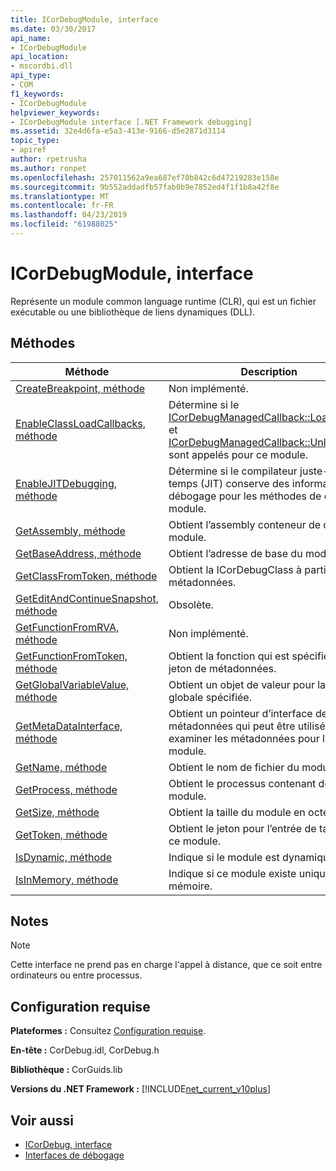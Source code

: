 ```yaml
---
title: ICorDebugModule, interface
ms.date: 03/30/2017
api_name:
- ICorDebugModule
api_location:
- mscordbi.dll
api_type:
- COM
f1_keywords:
- ICorDebugModule
helpviewer_keywords:
- ICorDebugModule interface [.NET Framework debugging]
ms.assetid: 32e4d6fa-e5a3-413e-9166-d5e2871d3114
topic_type:
- apiref
author: rpetrusha
ms.author: ronpet
ms.openlocfilehash: 257011562a9ea687ef70b842c6d47219283e158e
ms.sourcegitcommit: 9b552addadfb57fab0b9e7852ed4f1f1b8a42f8e
ms.translationtype: MT
ms.contentlocale: fr-FR
ms.lasthandoff: 04/23/2019
ms.locfileid: "61988025"
---
```

# <a name="icordebugmodule-interface"></a>ICorDebugModule, interface

Représente un module common language runtime (CLR), qui est un fichier exécutable ou une bibliothèque de liens dynamiques (DLL).  
  
## <a name="methods"></a>Méthodes  
  
|Méthode|Description|  
|------------|-----------------|  
|[CreateBreakpoint, méthode](../../../../docs/framework/unmanaged-api/debugging/icordebugmodule-createbreakpoint-method.md)|Non implémenté.|  
|[EnableClassLoadCallbacks, méthode](../../../../docs/framework/unmanaged-api/debugging/icordebugmodule-enableclassloadcallbacks-method.md)|Détermine si le [ICorDebugManagedCallback::LoadClass](../../../../docs/framework/unmanaged-api/debugging/icordebugmanagedcallback-loadclass-method.md) et [ICorDebugManagedCallback::UnloadClass](../../../../docs/framework/unmanaged-api/debugging/icordebugmanagedcallback-unloadclass-method.md) sont appelés pour ce module.|  
|[EnableJITDebugging, méthode](../../../../docs/framework/unmanaged-api/debugging/icordebugmodule-enablejitdebugging-method.md)|Détermine si le compilateur juste-à-temps (JIT) conserve des informations de débogage pour les méthodes de ce module.|  
|[GetAssembly, méthode](../../../../docs/framework/unmanaged-api/debugging/icordebugmodule-getassembly-method.md)|Obtient l’assembly conteneur de ce module.|  
|[GetBaseAddress, méthode](../../../../docs/framework/unmanaged-api/debugging/icordebugmodule-getbaseaddress-method.md)|Obtient l’adresse de base du module.|  
|[GetClassFromToken, méthode](../../../../docs/framework/unmanaged-api/debugging/icordebugmodule-getclassfromtoken-method.md)|Obtient la ICorDebugClass à partir des métadonnées.|  
|[GetEditAndContinueSnapshot, méthode](../../../../docs/framework/unmanaged-api/debugging/icordebugmodule-geteditandcontinuesnapshot-method.md)|Obsolète.|  
|[GetFunctionFromRVA, méthode](../../../../docs/framework/unmanaged-api/debugging/icordebugmodule-getfunctionfromrva-method.md)|Non implémenté.|  
|[GetFunctionFromToken, méthode](../../../../docs/framework/unmanaged-api/debugging/icordebugmodule-getfunctionfromtoken-method.md)|Obtient la fonction qui est spécifiée par le jeton de métadonnées.|  
|[GetGlobalVariableValue, méthode](../../../../docs/framework/unmanaged-api/debugging/icordebugmodule-getglobalvariablevalue-method.md)|Obtient un objet de valeur pour la variable globale spécifiée.|  
|[GetMetaDataInterface, méthode](../../../../docs/framework/unmanaged-api/debugging/icordebugmodule-getmetadatainterface-method.md)|Obtient un pointeur d’interface de métadonnées qui peut être utilisé pour examiner les métadonnées pour le module.|  
|[GetName, méthode](../../../../docs/framework/unmanaged-api/debugging/icordebugmodule-getname-method.md)|Obtient le nom de fichier du module.|  
|[GetProcess, méthode](../../../../docs/framework/unmanaged-api/debugging/icordebugmodule-getprocess-method.md)|Obtient le processus contenant de ce module.|  
|[GetSize, méthode](../../../../docs/framework/unmanaged-api/debugging/icordebugmodule-getsize-method.md)|Obtient la taille du module en octets.|  
|[GetToken, méthode](../../../../docs/framework/unmanaged-api/debugging/icordebugmodule-gettoken-method.md)|Obtient le jeton pour l’entrée de table pour ce module.|  
|[IsDynamic, méthode](../../../../docs/framework/unmanaged-api/debugging/icordebugmodule-isdynamic-method.md)|Indique si le module est dynamique.|  
|[IsInMemory, méthode](../../../../docs/framework/unmanaged-api/debugging/icordebugmodule-isinmemory-method.md)|Indique si ce module existe uniquement en mémoire.|  
  
## <a name="remarks"></a>Notes  
  
> [!NOTE]
>  Cette interface ne prend pas en charge l'appel à distance, que ce soit entre ordinateurs ou entre processus.  
  
## <a name="requirements"></a>Configuration requise  
 **Plateformes :** Consultez [Configuration requise](../../../../docs/framework/get-started/system-requirements.md).  
  
 **En-tête :** CorDebug.idl, CorDebug.h  
  
 **Bibliothèque :** CorGuids.lib  
  
 **Versions du .NET Framework :** [!INCLUDE[net_current_v10plus](../../../../includes/net-current-v10plus-md.md)]  
  
## <a name="see-also"></a>Voir aussi

- [ICorDebug, interface](../../../../docs/framework/unmanaged-api/debugging/icordebug-interface.md)
- [Interfaces de débogage](../../../../docs/framework/unmanaged-api/debugging/debugging-interfaces.md)
